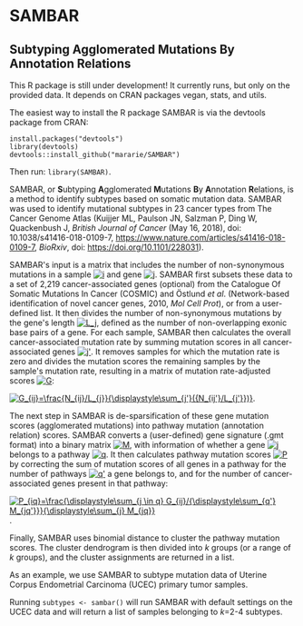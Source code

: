 # SAMBAR #
## Subtyping Agglomerated Mutations By Annotation Relations ##
This R package is still under development! It currently runs, but only on the provided data. It depends on CRAN packages vegan, stats, and utils.

The easiest way to install the R package SAMBAR is via the devtools package from CRAN:
```
install.packages("devtools")
library(devtools)
devtools::install_github("mararie/SAMBAR")
```
Then run: ```library(SAMBAR)```.

SAMBAR, or **S**ubtyping **A**gglomerated **M**utations **B**y **A**nnotation **R**elations, is a method to identify subtypes based on somatic mutation data. SAMBAR was used to identify mutational subtypes in 23 cancer types from The Cancer Genome Atlas (Kuijjer ML, Paulson JN, Salzman P, Ding W, Quackenbush J, *British Journal of Cancer* (May 16, 2018), doi: 10.1038/s41416-018-0109-7, https://www.nature.com/articles/s41416-018-0109-7, *BioRxiv*, doi: https://doi.org/10.1101/228031).

SAMBAR's input is a matrix that includes the number of non-synonymous mutations in a sample <a href="https://www.codecogs.com/eqnedit.php?latex=\dpi{100}&space;i" target="_blank"><img src="https://latex.codecogs.com/gif.latex?\dpi{100}&space;i" title="i" /></a> and gene <a href="https://www.codecogs.com/eqnedit.php?latex=\dpi{100}&space;j" target="_blank"><img src="https://latex.codecogs.com/gif.latex?\dpi{100}&space;j" title="j" /></a>. SAMBAR first subsets these data to a set of 2,219 cancer-associated genes (optional) from the Catalogue Of Somatic Mutations In Cancer (COSMIC) and Östlund *et al*. (Network-based identification of novel cancer genes, 2010, *Mol Cell Prot*), or from a user-defined list. It then divides the number of non-synonymous mutations by the gene's length <a href="https://www.codecogs.com/eqnedit.php?latex=L_j" target="_blank"><img src="https://latex.codecogs.com/gif.latex?L_j" title="L_j" /></a>, defined as the number of non-overlapping exonic base pairs of a gene. For each sample, SAMBAR then calculates the overall cancer-associated mutation rate by summing mutation scores in all cancer-associated genes <a href="https://www.codecogs.com/eqnedit.php?latex=\dpi{100}&space;j'" target="_blank"><img src="https://latex.codecogs.com/gif.latex?\dpi{100}&space;j'" title="j'" /></a>. It removes samples for which the mutation rate is zero and divides the mutation scores the remaining samples by the sample's mutation rate, resulting in a matrix of mutation rate-adjusted scores <a href="https://www.codecogs.com/eqnedit.php?latex=\dpi{100}&space;G" target="_blank"><img src="https://latex.codecogs.com/gif.latex?\dpi{100}&space;G" title="G" /></a>:

<a href="https://www.codecogs.com/eqnedit.php?latex=\dpi{100}&space;G_{ij}=\frac{N_{ij}/L_{j}}{\displaystyle\sum_{j'}({N_{ij'}/L_{j'}})}" target="_blank"><img src="https://latex.codecogs.com/gif.latex?\dpi{100}&space;G_{ij}=\frac{N_{ij}/L_{j}}{\displaystyle\sum_{j'}({N_{ij'}/L_{j'}})}" title="G_{ij}=\frac{N_{ij}/L_{j}}{\displaystyle\sum_{j'}({N_{ij'}/L_{j'}})}" /></a>.

The next step in SAMBAR is de-sparsification of these gene mutation scores (agglomerated mutations) into pathway mutation (annotation relation) scores. SAMBAR converts a (user-defined) gene signature (.gmt format) into a binary matrix <a href="https://www.codecogs.com/eqnedit.php?latex=\dpi{100}&space;M" target="_blank"><img src="https://latex.codecogs.com/gif.latex?\dpi{100}&space;M" title="M" /></a>, with information of whether a gene <a href="https://www.codecogs.com/eqnedit.php?latex=\dpi{100}&space;j" target="_blank"><img src="https://latex.codecogs.com/gif.latex?\dpi{100}&space;j" title="j" /></a> belongs to a pathway <a href="https://www.codecogs.com/eqnedit.php?latex=\dpi{100}&space;q" target="_blank"><img src="https://latex.codecogs.com/gif.latex?\dpi{100}&space;q" title="q" /></a>. It then calculates pathway mutation scores <a href="https://www.codecogs.com/eqnedit.php?latex=\dpi{100}&space;P" target="_blank"><img src="https://latex.codecogs.com/gif.latex?\dpi{100}&space;P" title="P" /></a> by correcting the sum of mutation scores of all genes in a pathway for the number of pathways <a href="https://www.codecogs.com/eqnedit.php?latex=\dpi{100}&space;q'" target="_blank"><img src="https://latex.codecogs.com/gif.latex?\dpi{100}&space;q'" title="q'" /></a> a gene belongs to, and for the number of cancer-associated genes present in that pathway:

<a href="https://www.codecogs.com/eqnedit.php?latex=\dpi{100}&space;P_{iq}=\frac{\displaystyle\sum_{j&space;\in&space;q}&space;G_{ij}/{\displaystyle\sum_{q'}&space;M_{jq'}}}{\displaystyle\sum_{j}&space;M_{jq}}" target="_blank"><img src="https://latex.codecogs.com/gif.latex?\dpi{100}&space;P_{iq}=\frac{\displaystyle\sum_{j&space;\in&space;q}&space;G_{ij}/{\displaystyle\sum_{q'}&space;M_{jq'}}}{\displaystyle\sum_{j}&space;M_{jq}}" title="P_{iq}=\frac{\displaystyle\sum_{j \in q} G_{ij}/{\displaystyle\sum_{q'} M_{jq'}}}{\displaystyle\sum_{j} M_{jq}}" /></a>.

Finally, SAMBAR uses binomial distance to cluster the pathway mutation scores. The cluster dendrogram is then divided into *k* groups (or a range of *k* groups), and the cluster assignments are returned in a list.

As an example, we use SAMBAR to subtype mutation data of Uterine Corpus Endometrial Carcinoma (UCEC) primary tumor samples.

Running ```subtypes <- sambar()``` will run SAMBAR with default settings on the UCEC data and will return a list of samples belonging to *k*=2-4 subtypes.
